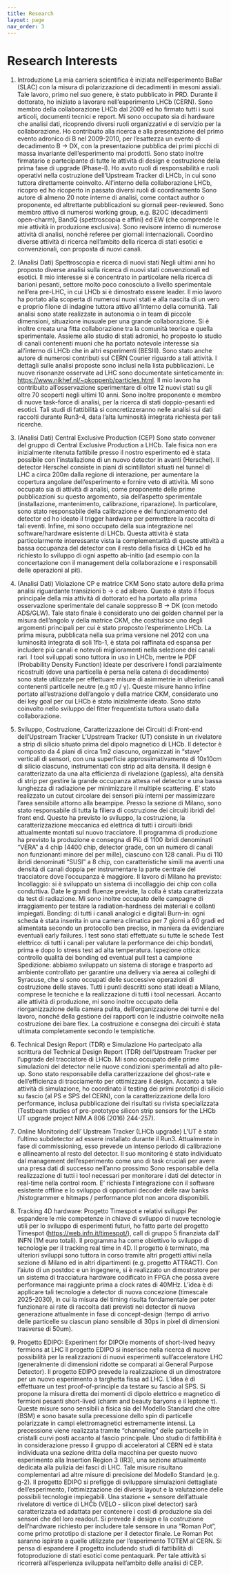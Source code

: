 ```yaml
---
title: Research
layout: page
nav_order: 3
---
```

# Research Interests

1. Introduzione
La mia carriera scientifica è iniziata nell’esperimento BaBar (SLAC) con la misura di polarizzazione di decadimenti in mesoni assiali. Tale lavoro, primo nel suo genere, è stato pubblicato in PRD.
Durante il dottorato, ho iniziato a lavorare nell’esperimento LHCb (CERN). Sono membro della collaborazione  LHCb dal 2009 ed ho firmato tutti i suoi articoli, documenti tecnici e report. Mi sono occupato sia di hardware che analisi dati, ricoprendo diversi ruoli organizzativi e di servizio per la collaborazione. 
Ho contribuito alla ricerca e alla presentazione del primo evento adronico di B nel 2009-2010, per l’esattezza un evento di decadimento B → DX, con la presentazione pubblica dei primi picchi di massa invariante dell’esperimento mai prodotti.
Sono stato inoltre firmatario e partecipante di tutte le attività di design e costruzione della prima fase di upgrade (Phase-I). Ho avuto ruoli di responsabilità e ruoli operativi nella costruzione dell’Upstream Tracker di LHCb, in cui sono tuttora direttamente coinvolto.
All’interno della collaborazione LHCb, ricopro ed ho ricoperto in passato diversi ruoli di coordinamento
Sono autore di almeno 20 note interne di analisi, come contact author o proponente, ed altrettante pubblicazioni su giornali peer-reviewed.
Sono membro attivo di numerosi working group, e.g. B2OC (decadimenti open-charm), BandQ (spettroscopia e affini) ed EW (che comprende le mie attività in produzione esclusiva).
Sono revisore interno di numerose attività di analisi, nonché referee per giornali internazionali. Coordino diverse attività di ricerca nell’ambito della ricerca di stati esotici e convenzionali, con proposta di nuovi canali.

2. (Analisi Dati) Spettroscopia e ricerca di nuovi stati
Negli ultimi anni ho proposto diverse analisi sulla ricerca di nuovi stati convenzionali ed esotici. Il mio interesse si è concentrato in particolare nella ricerca di barioni pesanti, settore molto poco conosciuto a livello sperimentale nell’era pre-LHC, in cui LHCb si è dimostrato essere leader. 
Il mio lavoro ha portato alla scoperta di numerosi nuovi stati e alla nascita di un vero e proprio filone di indagine tuttora attivo all’interno della comunità. Tali analisi sono state realizzate in autonomia o in team di piccole dimensioni, situazione inusuale per una grande collaborazione. Si è inoltre creata una fitta collaborazione tra la comunità teorica e quella sperimentale.
Assieme allo studio di stati adronici, ho proposto lo studio di canali contenenti muoni che ha portato notevole interesse sia all’interno di LHCb che in altri esperimenti (BESIII). Sono stato anche autore di numerosi contributi sul CERN Courier riguardo a tali attività. I dettagli sulle analisi proposte sono inclusi nella lista pubblicazioni.
Le nuove risonanze osservate ad LHC sono documentate sinteticamente in: https://www.nikhef.nl/~pkoppenb/particles.html. Il mio lavoro ha contribuito all’osservazione sperimentare di oltre 12 nuovi stati su gli oltre 70 scoperti negli ultimi 10 anni.
Sono inoltre proponente e membro di nuove task-force di analisi, per la ricerca di stati doppio-pesanti ed esotici. Tali studi di fattibilità si concretizzeranno nelle analisi sui dati raccolti durante Run3-4, data l’alta luminosità integrata richiesta per tali ricerche.


3. (Analisi Dati) Central Exclusive Production (CEP)
Sono stato convener del gruppo di Central Exclusive Production a LHCb. Tale fisica non era inizialmente ritenuta fattibile presso il nostro esperimento ed è stata possibile con l’installazione di un nuovo detector in avanti (Herschel).
Il detector Herschel consiste in piani di scintillatori situati nel tunnel di LHC a circa 200m dalla regione di interazione, per aumentare la copertura angolare dell’esperimento e fornire veto di attività.
Mi sono occupato sia di attività di analisi, come proponente delle prime pubblicazioni su questo argomento, sia dell’aspetto sperimentale (installazione, mantenimento, calibrazione, riparazione). In particolare, sono stato responsabile della calibrazione e del funzionamento del detector ed ho ideato il trigger hardware per permettere la raccolta di tali eventi. Infine, mi sono occupato della sua integrazione nel software/hardware esistente di LHCb. 
Questa attività è stata particolarmente interessante vista la complementarità di queste attività a bassa occupanza del detector con il resto della fisica di LHCb ed ha richiesto lo sviluppo di ogni aspetto ab-initio (ad esempio con la concertazione con il management della collaborazione e i responsabili delle operazioni al pit).

4. (Analisi Dati) Violazione CP e matrice CKM
Sono stato autore della prima analisi riguardante transizioni b → c ad albero. Questo è stato il focus principale della mia attività di dottorato ed ha portato alla prima osservazione sperimentale del canale soppresso B → DK (con metodo ADS/GLW). Tale stato finale è considerato uno dei golden channel per la misura dell’angolo γ della matrice CKM, che costituisce uno degli argomenti principali per cui è stato proposto l’esperimento LHCb. La prima misura, pubblicata nella sua prima versione nel 2012 con una luminosità integrata di soli 1fb-1, è stata poi raffinata ed espansa per includere più canali e notevoli miglioramenti nella selezione dei canali rari.
I tool sviluppati sono tuttora in uso in LHCb, mentre le PDF (Probability Density Function) ideate per descrivere i fondi parzialmente ricostruiti (dove una particella è persa nella catena di decadimento) sono state utilizzate per effettuare misure di asimmetrie in ulteriori canali contenenti particelle neutre (e.g π0 / γ).
Queste misure hanno infine portato all’estrazione dell’angolo γ della matrice CKM, considerato uno dei key goal per cui LHCb è stato inizialmente ideato. Sono stato coinvolto nello sviluppo del fitter frequentista tuttora usato dalla collaborazione.

5. Sviluppo, Costruzione, Caratterizzazione dei Circuiti di Front-end dell’Upstream Tracker
L’Upstream Tracker (UT) consiste in un rivelatore a strip di silicio situato prima del dipolo magnetico di LHCb. Il detector è composto da 4 piani di circa 1m2 ciascuno, organizzati in “stave” verticali di sensori, con una superficie approssimativamente di 10x10cm di silicio ciascuno, instrumentati con strip ad alta densità.
Il design è caratterizzato da una alta efficienza di rivelazione (gapless), alta densità di strip per gestire la grande occupanza attesa nel detector e una bassa lunghezza di radiazione per minimizzare il multiple scattering. E’ stato realizzato un cutout circolare dei sensori più interni per massimizzare l’area sensibile attorno alla beampipe.
Presso la sezione di Milano, sono stato responsabile di tutta la filiera di costruzione dei circuiti ibridi del front end. Questo ha previsto lo sviluppo, la costruzione, la caratterizzazione meccanica ed elettrica di tutti i circuiti ibridi attualmente montati sul nuovo tracciatore.
Il programma di produzione ha previsto la produzione e consegna di
Più di 1100 ibridi denominati “VERA” a 4 chip (4400 chip, detector grade, con un numero di canali non funzionanti minore del per mille), ciascuno con 128 canali.
Piu di 110 ibridi denominati “SUSI” a 8 chip, con caratteristiche simili ma aventi una densità di canali doppia per instrumentare la parte centrale del tracciatore dove l’occupanza è maggiore.
Il lavoro di Milano ha previsto:
Incollaggio: si è sviluppato un sistema di incollaggio dei chip con colla conduttiva. Date le grandi fluenze previste, la colla è stata caratterizzata da test di radiazione. Mi sono inoltre occupato delle campagne di irraggiamento per testare la radiation-hardness dei materiali e collanti impiegati.
Bonding: di tutti i canali analogici e digitali 
Burn-in: ogni scheda è stata inserita in una camera climatica per 7 giorni a 60 gradi ed alimentata secondo un protocollo ben preciso, in maniera da evidenziare eventuali early failures. I test sono stati effettuate su tutte le schede
Test elettrico: di tutti i canali per valutare la performance dei chip bondati, prima e dopo lo stress test ad alta temperatura.
Ispezione ottica: controllo qualità dei bonding ed eventual pull test a campione
Spedizione: abbiamo sviluppato un sistema di storage e trasporto ad ambiente controllato per garantire una delivery via aerea ai colleghi di Syracuse, che si sono occupati delle successive operazioni di costruzione delle staves.
Tutti i punti descritti sono stati ideati a Milano, comprese le tecniche e la realizzazione di tutti i tool necessari. 
Accanto alle attività di produzione, mi sono inoltre occupato della riorganizzazione della camera pulita, dell’organizzazione dei turni e del lavoro, nonché della gestione dei rapporti con le industrie coinvolte nella costruzione dei bare flex. 
La costruzione e consegna dei circuiti è stata ultimata completamente secondo le tempistiche.


6. Technical Design Report (TDR) e Simulazione
Ho partecipato alla scrittura del Technical Design Report (TDR) dell’Upstream Tracker per l’upgrade del tracciatore di LHCb.
Mi sono occupato delle prime simulazioni del detector nelle nuove condizioni sperimentali ad alto pile-up. Sono stato responsabile della caratterizzazione del ghost-rate e dell’efficienza di tracciamento per ottimizzare il design.
Accanto a tale attività di simulazione, ho coordinato il testing dei primi prototipi di silicio su fascio (al PS e SPS del CERN), con la caratterizzazione della loro performance, inclusa pubblicazione dei risultati su rivista specializzata (Testbeam studies of pre-prototype silicon strip sensors for the LHCb UT upgrade project NIM.A 806 (2016) 244-257).


7. Online Monitoring dell’ Upstream Tracker (LHCb upgrade)
L’UT è stato l’ultimo subdetector ad essere installato durante il Run3. Attualmente in fase di commissioning,  esso prevede un intenso periodo di calibrazione e allineamento al resto del detector.
Il suo monitoring è stato individuato dal management dell’esperimento come uno di task cruciali per avere una presa dati di successo nell’anno prossimo
Sono responsabile della realizzazione di tutti i tool necessari per monitorare i dati del detector in real-time nella control room. E’ richiesta l’integrazione con il software esistente offline e lo sviluppo di opportuni decoder delle raw banks /histogrammer e hitmaps /  performance plot non ancora disponibili.


8. Tracking 4D hardware: Progetto Timespot e relativi sviluppi
Per espandere le mie competenze in chiave di sviluppo di nuove tecnologie utili per lo sviluppo di esperimenti futuri, ho fatto parte del progetto Timespot (https://web.infn.it/timespot/), call di gruppo 5 finanziata dall’ INFN (1M euro totali). 
Il programma ha come obiettivo lo sviluppo di tecnologie per il tracking real time in 4D. Il progetto è terminato, ma ulteriori sviluppi sono tuttora in corso tramite altri progetti attivi nella sezione di Milano ed in altri dipartimenti (e.g. progetto ATTRACT).
Con l’aiuto di un postdoc e un ingegnere, si è realizzato un dimostratore per un sistema di tracciatura hardware codificato in FPGA che possa avere performance mai raggiunte prima a clock rates di 40MHz. L’idea è di applicare tali tecnologie a detector di nuova concezione (timescale 2025-2030), in cui la misura del timing risulta fondamentale per poter funzionare ai rate di raccolta dati previsti nei detector di nuova generazione attualmente in fase di concept-design (tempo di arrivo delle particelle su ciascun piano sensibile di 30ps in pixel di dimensioni trasverse di 50um).


9. Progetto EDIPO: Experiment for DIPOle moments of short-lived heavy fermions at LHC
Il progetto EDIPO si inserisce nella ricerca di nuove possibilità per la realizzazioni di nuovi esperimenti sull’acceleratore LHC (generalmente di dimensioni ridotte se comparati ai General Purpose Detector). Il progetto EDIPO prevede la realizzazione di un dimostratore per un nuovo esperimento a targhetta fissa ad LHC. L’idea è di effettuare un test proof-of-principle da testare su fascio al SPS.
Si propone la misura diretta dei momenti di dipolo elettrico e magnetico di fermioni pesanti short-lived (charm and beauty baryons e il leptone τ). Queste misure sono sensibili a fisica sia del Modello Standard che oltre (BSM) e sono basate sulla precessione dello spin di particelle polarizzate in campi elettromagnetici estremamente intensi. La precessione viene realizzata tramite “channeling” delle particelle in cristalli curvi posti accanto al fascio principale.
Uno studio di fattibilità è in considerazione presso il gruppo di acceleratori al CERN ed è stata individuata una sezione dritta della macchina per questo nuovo esperimento alla Insertion Region 3 (IR3), una sezione attualmente dedicata alla pulizia dei fasci di LHC. Tale misure risultano complementari ad altre misure di precisione del Modello Standard (e.g. g-2).
Il progetto EDIPO si prefigge di sviluppare simulazioni dettagliate dell’esperimento, l’ottimizzazione dei diversi layout e la valutazione delle possibili tecnologie impiegabili. Una stazione + sensore dell’attuale rivelatore di vertice di LHCb (VELO - silicon pixel detector) sarà caratterizzata ed adattata per contenere i costi di produzione sia dei sensori che del loro readout.
Si prevede il design e la costruzione dell’hardware richiesto per includere tale sensore in una “Roman Pot”, come primo prototipo di stazione per il detector finale. Le Roman Pot saranno ispirate a quelle utilizzate per l’esperimento TOTEM al CERN.
Si pensa di espandere il progetto includendo studi di fattibilità di fotoproduzione di stati esotici come pentaquark. Per tale attività si ricorrerà all’esperienza sviluppata nell’ambito delle analisi di CEP.





